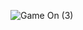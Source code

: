 
![Game On (3)](https://github.com/naldo178/NALDO_SILVA.github.io/assets/87744405/15095f8a-a2d7-42f1-8601-58bb7d4ace53)
